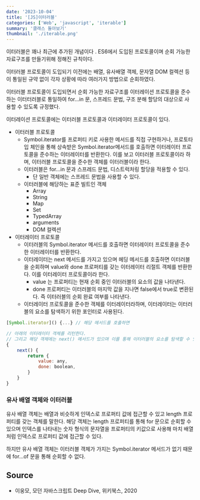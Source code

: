 ```yaml
---
date: '2023-10-04'
title: '[JS]이터러블'
categories: ['Web', 'javascript', 'iterable']
summary: '클래스 돌아보기'
thumbnail: './iterable.png'
---
```


이터러블은 꽤나 최근에 추가된 개념이다 .
ES6에서 도입된 프로토콜이며 순회 가능한 자료구조를 만들기위해 정해진 규칙이다.

이터러블 프로토콜이 도입되기 이전에는 배열, 유사배열 객체, 문자열 DOM 컬렉션 등이 통일된 규약 없이 각자 상황에 따라 여러가지 방법으로 순회하였다.

이터러블 프로토콜이 도입되면서 순회 가능한 자료구조를 이터레이션 프로토콜을 준수하는 이터터러블로 통일하여 for...in 문, 스프레드 문법, 구조 분해 할당의 대상으로 사용할 수 있도록 규정했다.

이터레이션 프로토콜에는 이터러블 프로토콜과 이터레이터 프로토콜이 있다.

- 이터러블 프로토콜
  - Symbol.iterator를 프로퍼티 키로 사용한 메서드를 직접 구현하거나, 프로토타입 체인을 통해 상속받은 Symbol.iterator메서드를 호출하면 이터레이터 프로토콜을 준수하는 이터레이터를 반환한다. 이를 보고 이터러블 프로토콜이라 하며, 이터러블 프로토콜을 준수한 객체를 이터러블이라 한다.
  - 이터러블은 for...in 문과 스프레드 문법, 디스트럭처링 할당을 적용할 수 있다.
    - 단 일반 객체에는 스프레드 문법을 사용할 수 있다.
  - 이터러블에 해당하는 표준 빌트인 객체
    - Array
    - String
    - Map
    - Set
    - TypedArray
    - arguments
    - DOM 컬렉션
- 이터레이터 프로토콜
  - 이터러블의 Symbol.iterator 메서드를 호출하면 이터레이터 프로토콜을 준수한 이터레이터를 반환한다.
  - 이터레이터는 next 메서드를 가지고 있으며 헤딩 메서드를 호출하면 이터러블을 순회하며 value와 done 프로퍼티를 갖는 이터레이터 리절트 객체를 반환한다. 이를 이터레이터 프로토콜이라 한다.
    - value 는 프로퍼티는 현재 순회 중인 이터러블의 요소의 값을 나타낸다.
    - done 프로퍼티는 이터러블의 마지막 값을 지나면 false에서 true로 변환된다. 즉 이터러블의 순회 완료 여부를 나타낸다.
  - 이터레이터 프로토콜을 준수한 객체를 이터레이터라하며, 이터레이터는 이터러블의 요소를 탐색하기 위한 포인터로 사용된다.

```JavaScript
[Symbol.iterator]() {...} // 해당 메서드를 호출하면

// 아래의 이터레이터 객체를 리턴한다.
// 그리고 해당 객체에는 next() 메서드가 있으며 이를 통해 이터러블의 요소를 탐색할 수 있다.
{
	next() {
		return {
			value: any,
			done: boolean,
		}
	}
}
```

### 유사 배열 객체와 이터러블

유사 배열 객체는 배열과 비슷하게 인덱스로 프로퍼티 값에 접근할 수 있고 length 프로퍼티를 갖는 객체를 말한다.
해당 객체는 length 프로퍼티를 통해 for 문으로 순회할 수 있으며 인덱스를 나타내는 숫자 형식의 문자열을 프로퍼티의 키값으로 사용해 마치 배열처럼 인덱스로 프로퍼티 값에 접근할 수 있다.

하지만 유사 배열 객체는 이터러블 객체가 가지는 Symbol.iterator 메서드가 없기 때문에 for...of 문을 통해 순회할 수 없다.

## Source

- 이웅모, 모던 자바스크립트 Deep Dive, 위키북스, 2020
